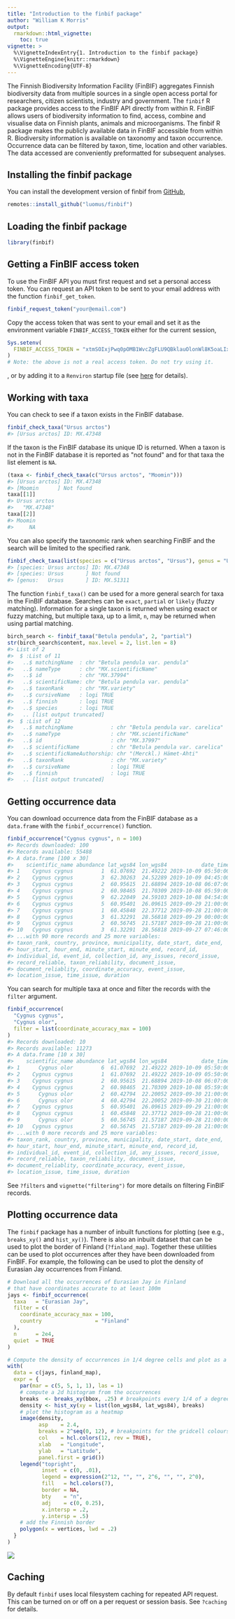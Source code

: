 ```yaml
---
title: "Introduction to the finbif package"
author: "William K Morris"
output: 
  rmarkdown::html_vignette:
    toc: true
vignette: >
  %\VignetteIndexEntry{1. Introduction to the finbif package}
  %\VignetteEngine{knitr::rmarkdown}
  %\VignetteEncoding{UTF-8}
---
```



The Finnish Biodiversity Information Facility (FinBIF) aggregates Finnish
biodiversity data from multiple sources in a single open access portal for
researchers, citizen scientists, industry and government. The `finbif` R
package provides access to the FinBIF API directly from within R. FinBIF allows
users of biodiversity information to find, access, combine and visualise data on
Finnish plants, animals and microorganisms. The finbif R package makes the
publicly available data in FinBIF accessible from within R. Biodiversity
information is available on taxonomy and taxon occurrence. Occurrence data can
be filtered by taxon, time, location and other variables. The data accessed are
conveniently preformatted for subsequent analyses.

## Installing the finbif package
You can install the development version of finbif from
[GitHub](https://github.com),

```r
remotes::install_github("luomus/finbif")
```

## Loading the finbif package

```r
library(finbif)
```

## Getting a FinBIF access token
To use the FinBIF API you must first request and set a personal access token.
You can request an API token to be sent to your email address with the function
`finbif_get_token`.

```r
finbif_request_token("your@email.com")
```

Copy the access token that was sent to your email and set it as the environment
variable `FINBIF_ACCESS_TOKEN` either for the current session,

```r
Sys.setenv(
  FINBIF_ACCESS_TOKEN = "xtmSOIxjPwq0pOMB1WvcZgFLU9QBklauOlonWl8K5oaLIx8RniJLrvcJU4v9H7Et"
)
# Note: the above is not a real access token. Do not try using it.
```
, or by adding it to a `Renviron` startup file (see
[here](https://rviews.rstudio.com/2017/04/19/r-for-enterprise-understanding-r-s-startup/)
for details).

## Working with taxa
You can check to see if a taxon exists in the FinBIF database.

```r
finbif_check_taxa("Ursus arctos")
#> [Ursus arctos] ID: MX.47348
```

If the taxon is the FinBIF database its unique ID is returned. When a taxon is
not in the FinBIF database it is reported as "not found" and for that taxa the
list element is `NA`.

```r
(taxa <- finbif_check_taxa(c("Ursus arctos", "Moomin")))
#> [Ursus arctos] ID: MX.47348
#> [Moomin      ] Not found
taxa[[1]]
#> Ursus arctos 
#>   "MX.47348"
taxa[[2]]
#> Moomin 
#>     NA
```

You can also specify the taxonomic rank when searching FinBIF and the search
will be limited to the specified rank.

```r
finbif_check_taxa(list(species = c("Ursus arctos", "Ursus"), genus = "Ursus"))
#> [species: Ursus arctos] ID: MX.47348
#> [species: Ursus       ] Not found
#> [genus:   Ursus       ] ID: MX.51311
```

The function `finbif_taxa()` can be used for a more general search for taxa in 
the FinBIF database. Searches can be `exact`, `partial` or `likely` (fuzzy
matching). Information for a single taxon is returned when using exact or fuzzy
matching, but multiple taxa, up to a limit, `n`, may be returned when using
partial matching.

```r
birch_search <- finbif_taxa("Betula pendula", 2, "partial")
str(birch_search$content, max.level = 2, list.len = 8)
#> List of 2
#>  $ :List of 11
#>   ..$ matchingName  : chr "Betula pendula var. pendula"
#>   ..$ nameType      : chr "MX.scientificName"
#>   ..$ id            : chr "MX.37994"
#>   ..$ scientificName: chr "Betula pendula var. pendula"
#>   ..$ taxonRank     : chr "MX.variety"
#>   ..$ cursiveName   : logi TRUE
#>   ..$ finnish       : logi TRUE
#>   ..$ species       : logi TRUE
#>   .. [list output truncated]
#>  $ :List of 12
#>   ..$ matchingName            : chr "Betula pendula var. carelica"
#>   ..$ nameType                : chr "MX.scientificName"
#>   ..$ id                      : chr "MX.37997"
#>   ..$ scientificName          : chr "Betula pendula var. carelica"
#>   ..$ scientificNameAuthorship: chr "(Merckl.) Hämet-Ahti"
#>   ..$ taxonRank               : chr "MX.variety"
#>   ..$ cursiveName             : logi TRUE
#>   ..$ finnish                 : logi TRUE
#>   .. [list output truncated]
```

## Getting occurrence data
You can download occurrence data from the FinBIF database as a `data.frame` with
the `finbif_occurrence()` function.

```r
finbif_occurrence("Cygnus cygnus", n = 100)
#> Records downloaded: 100
#> Records available: 55488
#> A data.frame [100 x 30]
#>    scientific_name abundance lat_wgs84 lon_wgs84           date_time
#> 1    Cygnus cygnus         1  61.07692  21.49222 2019-10-09 05:50:00
#> 2    Cygnus cygnus         3  62.30263  24.52289 2019-10-09 04:45:00
#> 3    Cygnus cygnus         2  60.95615  21.68894 2019-10-08 06:07:00
#> 4    Cygnus cygnus         2  60.98465  21.70309 2019-10-08 05:59:00
#> 5    Cygnus cygnus         9  62.22049  24.59103 2019-10-08 04:54:00
#> 6    Cygnus cygnus         5  60.95401  26.09615 2019-09-29 21:00:00
#> 7    Cygnus cygnus         1  60.45848  22.37712 2019-09-28 21:00:00
#> 8    Cygnus cygnus         3  61.32291  28.56818 2019-09-29 00:00:00
#> 9    Cygnus cygnus         2  60.56745  21.57187 2019-09-28 21:00:00
#> 10   Cygnus cygnus         3  61.32291  28.56818 2019-09-27 07:46:00
#> ...with 90 more records and 25 more variables:
#> taxon_rank, country, province, municipality, date_start, date_end,
#> hour_start, hour_end, minute_start, minute_end, record_id,
#> individual_id, event_id, collection_id, any_issues, record_issue,
#> record_reliable, taxon_reliability, document_issue,
#> document_reliablity, coordinate_accuracy, event_issue,
#> location_issue, time_issue, duration
```

You can search for multiple taxa at once and filter the records with the
`filter` argument.

```r
finbif_occurrence(
  "Cygnus cygnus", 
  "Cygnus olor",
  filter = list(coordinate_accuracy_max = 100)
)
#> Records downloaded: 10
#> Records available: 11273
#> A data.frame [10 x 30]
#>    scientific_name abundance lat_wgs84 lon_wgs84           date_time
#> 1      Cygnus olor         6  61.07692  21.49222 2019-10-09 05:50:00
#> 2    Cygnus cygnus         1  61.07692  21.49222 2019-10-09 05:50:00
#> 3    Cygnus cygnus         2  60.95615  21.68894 2019-10-08 06:07:00
#> 4    Cygnus cygnus         2  60.98465  21.70309 2019-10-08 05:59:00
#> 5      Cygnus olor         2  60.42794  22.20052 2019-09-30 21:00:00
#> 6      Cygnus olor         4  60.42794  22.20052 2019-09-30 21:00:00
#> 7    Cygnus cygnus         5  60.95401  26.09615 2019-09-29 21:00:00
#> 8    Cygnus cygnus         1  60.45848  22.37712 2019-09-28 21:00:00
#> 9      Cygnus olor         5  60.56745  21.57187 2019-09-28 21:00:00
#> 10   Cygnus cygnus         2  60.56745  21.57187 2019-09-28 21:00:00
#> ...with 0 more records and 25 more variables:
#> taxon_rank, country, province, municipality, date_start, date_end,
#> hour_start, hour_end, minute_start, minute_end, record_id,
#> individual_id, event_id, collection_id, any_issues, record_issue,
#> record_reliable, taxon_reliability, document_issue,
#> document_reliablity, coordinate_accuracy, event_issue,
#> location_issue, time_issue, duration
```

See `?filters` and `vignette("filtering")` for more details on filtering FinBIF
records.

## Plotting occurrence data
The `finbif` package has a number of inbuilt functions for plotting (see e.g.,
`breaks_xy()` and `hist_xy()`). There is also an inbuilt dataset that can be
used to plot the border of Finland (`?finland_map`). Together these utilities
can be used to plot occurrences after they have been downloaded from FinBIF. For
example, the following can be used to plot the density of Eurasian Jay
occurrences from Finland.

```r
# Download all the occurrences of Eurasian Jay in Finland
# that have coordinates accurate to at least 100m
jays <- finbif_occurrence(
  taxa   = "Eurasian Jay",
  filter = c(
    coordinate_accuracy_max = 100,
    country                 = "Finland"
  ),
  n      = 2e4,
  quiet  = TRUE
)

# Compute the density of occurrences in 1/4 degree cells and plot as a heatmap
with(
  data = c(jays, finland_map),
  expr = {
    par(mar = c(5, 5, 1, 1), las = 1)
    # compute a 2d histogram from the occurrences
    breaks  <- breaks_xy(bbox, .25) # breakpoints every 1/4 of a degree
    density <- hist_xy(xy = list(lon_wgs84, lat_wgs84), breaks)
    # plot the histogram as a heatmap
    image(density,
          asp    = 2.4,
          breaks = 2^seq(0, 12), # breakpoints for the gridcell colours
          col    = hcl.colors(12, rev = TRUE),
          xlab   = "Longitude",
          ylab   = "Latitude",
          panel.first = grid())
    legend("topright",
           inset  = c(0, .01),
           legend = expression(2^12, "", "", 2^6, "", "", 2^0),
           fill   = hcl.colors(7),
           border = NA,
           bty    = "n",
           adj    = c(0, 0.25), 
           x.intersp = .2,
           y.intersp = .5)
    # add the Finnish border
    polygon(x = vertices, lwd = .2)
  }
)
```

![](./plot-occurrences-1.png)

## Caching
By default `finbif` uses local filesystem caching for repeated API request. This
can be turned on or off on a per request or session basis. See `?caching` for
details.
